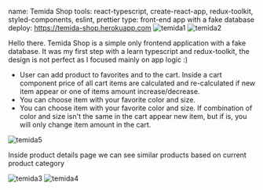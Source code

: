 
name: Temida Shop
tools: react-typescript, create-react-app, redux-toolkit, styled-components, eslint, prettier
type: front-end app with a fake database
deploy: https://temida-shop.herokuapp.com
![temida1](https://user-images.githubusercontent.com/76240710/175318138-7815dbc4-b8ec-4a05-b4ec-f492d43fcdcf.png)
![temida2](https://user-images.githubusercontent.com/76240710/175770794-f9404863-42bb-4105-a345-1f39dfda0c8e.png)

Hello there. Temida Shop is a simple only frontend application with a fake database. It was my first step with a learn typescript and redux-toolkit, the design is not perfect as I focused mainly on app logic :)

- User can add product to favorites and to the cart. Inside a cart component price of all cart items are calculated and re-calculated if new item appear or one of items amount increase/decrease. 
- You can choose item with your favorite color and size. 
- You can choose item with your favorite color and size. If combination of color and size isn't the same in the cart appear new item, but if is, you will only change  item amount in the cart.

![temida5](https://user-images.githubusercontent.com/76240710/176149218-8829a230-37e8-48f4-8d48-72f63f654c0b.png)

Inside product details page we can see similar products based on current product category

![temida3](https://user-images.githubusercontent.com/76240710/175907019-cf6b832f-749a-4d33-bba7-75f4f9f3170a.png)
![temida4](https://user-images.githubusercontent.com/76240710/175907223-0b391c30-97d3-480c-96a2-0ba2161cba63.png)




